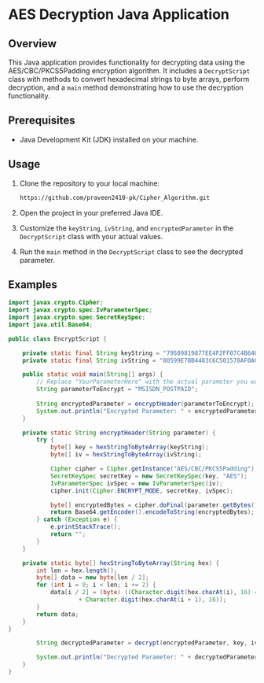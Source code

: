 # AES Decryption Java Application

## Overview

This Java application provides functionality for decrypting data using the AES/CBC/PKCS5Padding encryption algorithm. It includes a `DecryptScript` class with methods to convert hexadecimal strings to byte arrays, perform decryption, and a `main` method demonstrating how to use the decryption functionality.

## Prerequisites

- Java Development Kit (JDK) installed on your machine.

## Usage

1. Clone the repository to your local machine:

    ```bash
    https://github.com/praveen2410-pk/Cipher_Algorithm.git
    ```

2. Open the project in your preferred Java IDE.

3. Customize the `keyString`, `ivString`, and `encryptedParameter` in the `DecryptScript` class with your actual values.

4. Run the `main` method in the `DecryptScript` class to see the decrypted parameter.

## Examples

```java
import javax.crypto.Cipher;
import javax.crypto.spec.IvParameterSpec;
import javax.crypto.spec.SecretKeySpec;
import java.util.Base64;

public class EncryptScript {

    private static final String keyString = "79509819877EE4F2FF07C4B64012433E798D418C46A1DA7FCC17D38C"; ///key values
    private static final String ivString = "80599E7BB4483C6C501578AF0ACEE"; /IV values

    public static void main(String[] args) {
        // Replace "YourParameterHere" with the actual parameter you want to encrypt
        String parameterToEncrypt = "MSISDN_POSTPAID";
        
        String encryptedParameter = encryptHeader(parameterToEncrypt);
        System.out.println("Encrypted Parameter: " + encryptedParameter);
    }

    private static String encryptHeader(String parameter) {
        try {
            byte[] key = hexStringToByteArray(keyString);
            byte[] iv = hexStringToByteArray(ivString);

            Cipher cipher = Cipher.getInstance("AES/CBC/PKCS5Padding");
            SecretKeySpec secretKey = new SecretKeySpec(key, "AES");
            IvParameterSpec ivSpec = new IvParameterSpec(iv);
            cipher.init(Cipher.ENCRYPT_MODE, secretKey, ivSpec);

            byte[] encryptedBytes = cipher.doFinal(parameter.getBytes());
            return Base64.getEncoder().encodeToString(encryptedBytes);
        } catch (Exception e) {
            e.printStackTrace();
            return "";
        }
    }

    private static byte[] hexStringToByteArray(String hex) {
        int len = hex.length();
        byte[] data = new byte[len / 2];
        for (int i = 0; i < len; i += 2) {
            data[i / 2] = (byte) ((Character.digit(hex.charAt(i), 16) << 4)
                    + Character.digit(hex.charAt(i + 1), 16));
        }
        return data;
    }
}

        String decryptedParameter = decrypt(encryptedParameter, key, iv);

        System.out.println("Decrypted Parameter: " + decryptedParameter);
    }
}

